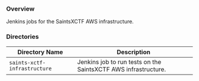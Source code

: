 ### Overview

Jenkins jobs for the SaintsXCTF AWS infrastructure.

### Directories

| Directory Name                | Description                                                      |
|-------------------------------|------------------------------------------------------------------|
| `saints-xctf-infrastructure`  | Jenkins job to run tests on the SaintsXCTF AWS infrastructure.   |